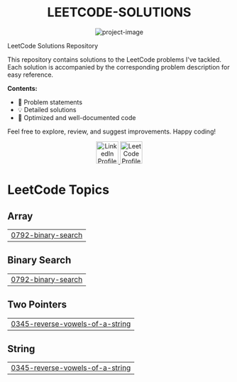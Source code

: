 <h1 align="center" id="title">LEETCODE-SOLUTIONS</h1>
<p align="center">
  <img src="https://encrypted-tbn0.gstatic.com/images?q=tbn:ANd9GcQvhFQX5MMDl81fsQPbYdEnsO0g8d6QWdjQ5g&amp;s" alt="project-image">
</p>
<p id="description">
  LeetCode Solutions Repository
  
  This repository contains solutions to the LeetCode problems I've tackled. Each solution is accompanied by the corresponding problem description for easy reference.

  **Contents:**
  - 📝 Problem statements
  - 💡 Detailed solutions
  - 🚀 Optimized and well-documented code

  Feel free to explore, review, and suggest improvements. Happy coding!
</p>

<p align="center">
  <a href="https://www.linkedin.com/in/ganpat-singh-aabb4a285/">
    <img src="https://upload.wikimedia.org/wikipedia/commons/c/ca/LinkedIn_logo_initials.png" alt="LinkedIn Profile" width="50" height="50">
  </a>
  <a href="https://leetcode.com/Ganpat_singh">
    <img src="https://upload.wikimedia.org/wikipedia/commons/1/19/LeetCode_logo_black.png" alt="LeetCode Profile" width="50" height="50">
  </a>
</p>

<!---LeetCode Topics Start-->
# LeetCode Topics
## Array
|  |
| ------- |
| [0792-binary-search](https://github.com/Ganpatsingh05/Leetcode-Solutions/tree/master/0792-binary-search) |
## Binary Search
|  |
| ------- |
| [0792-binary-search](https://github.com/Ganpatsingh05/Leetcode-Solutions/tree/master/0792-binary-search) |
## Two Pointers
|  |
| ------- |
| [0345-reverse-vowels-of-a-string](https://github.com/Ganpatsingh05/Leetcode-Solutions/tree/master/0345-reverse-vowels-of-a-string) |
## String
|  |
| ------- |
| [0345-reverse-vowels-of-a-string](https://github.com/Ganpatsingh05/Leetcode-Solutions/tree/master/0345-reverse-vowels-of-a-string) |
<!---LeetCode Topics End-->